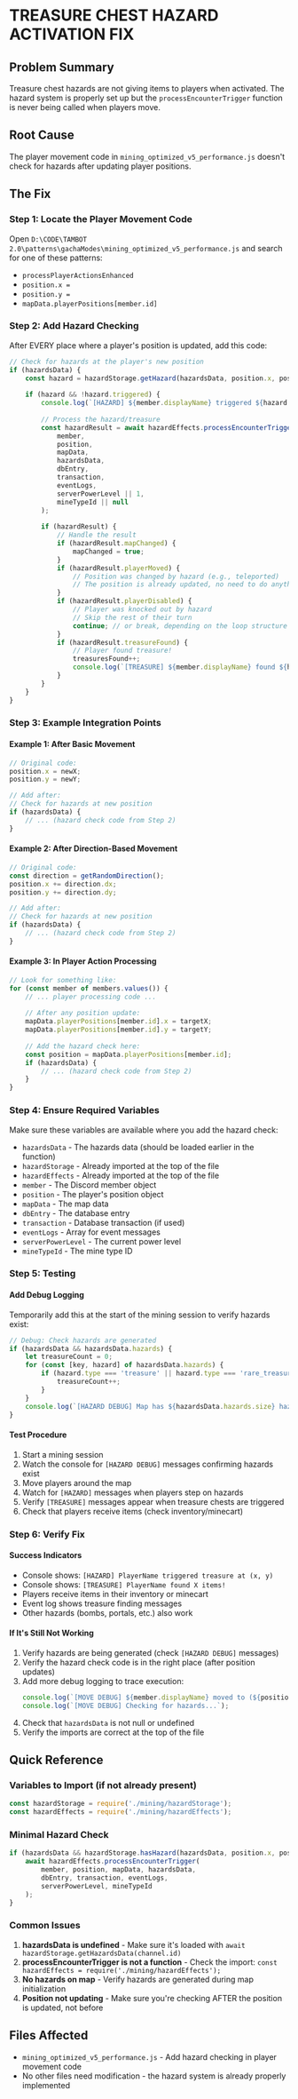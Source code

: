 # TREASURE CHEST HAZARD ACTIVATION FIX

## Problem Summary
Treasure chest hazards are not giving items to players when activated. The hazard system is properly set up but the `processEncounterTrigger` function is never being called when players move.

## Root Cause
The player movement code in `mining_optimized_v5_performance.js` doesn't check for hazards after updating player positions.

## The Fix

### Step 1: Locate the Player Movement Code
Open `D:\CODE\TAMBOT 2.0\patterns\gachaModes\mining_optimized_v5_performance.js` and search for one of these patterns:
- `processPlayerActionsEnhanced`
- `position.x =`
- `position.y =`
- `mapData.playerPositions[member.id]`

### Step 2: Add Hazard Checking
After EVERY place where a player's position is updated, add this code:

```javascript
// Check for hazards at the player's new position
if (hazardsData) {
    const hazard = hazardStorage.getHazard(hazardsData, position.x, position.y);
    
    if (hazard && !hazard.triggered) {
        console.log(`[HAZARD] ${member.displayName} triggered ${hazard.type} at (${position.x}, ${position.y})`);
        
        // Process the hazard/treasure
        const hazardResult = await hazardEffects.processEncounterTrigger(
            member,
            position,
            mapData,
            hazardsData,
            dbEntry,
            transaction,
            eventLogs,
            serverPowerLevel || 1,
            mineTypeId || null
        );
        
        if (hazardResult) {
            // Handle the result
            if (hazardResult.mapChanged) {
                mapChanged = true;
            }
            if (hazardResult.playerMoved) {
                // Position was changed by hazard (e.g., teleported)
                // The position is already updated, no need to do anything
            }
            if (hazardResult.playerDisabled) {
                // Player was knocked out by hazard
                // Skip the rest of their turn
                continue; // or break, depending on the loop structure
            }
            if (hazardResult.treasureFound) {
                // Player found treasure!
                treasuresFound++;
                console.log(`[TREASURE] ${member.displayName} found ${hazardResult.itemsFound.length} items!`);
            }
        }
    }
}
```

### Step 3: Example Integration Points

#### Example 1: After Basic Movement
```javascript
// Original code:
position.x = newX;
position.y = newY;

// Add after:
// Check for hazards at new position
if (hazardsData) {
    // ... (hazard check code from Step 2)
}
```

#### Example 2: After Direction-Based Movement
```javascript
// Original code:
const direction = getRandomDirection();
position.x += direction.dx;
position.y += direction.dy;

// Add after:
// Check for hazards at new position
if (hazardsData) {
    // ... (hazard check code from Step 2)
}
```

#### Example 3: In Player Action Processing
```javascript
// Look for something like:
for (const member of members.values()) {
    // ... player processing code ...
    
    // After any position update:
    mapData.playerPositions[member.id].x = targetX;
    mapData.playerPositions[member.id].y = targetY;
    
    // Add the hazard check here:
    const position = mapData.playerPositions[member.id];
    if (hazardsData) {
        // ... (hazard check code from Step 2)
    }
}
```

### Step 4: Ensure Required Variables
Make sure these variables are available where you add the hazard check:
- `hazardsData` - The hazards data (should be loaded earlier in the function)
- `hazardStorage` - Already imported at the top of the file
- `hazardEffects` - Already imported at the top of the file
- `member` - The Discord member object
- `position` - The player's position object
- `mapData` - The map data
- `dbEntry` - The database entry
- `transaction` - Database transaction (if used)
- `eventLogs` - Array for event messages
- `serverPowerLevel` - The current power level
- `mineTypeId` - The mine type ID

### Step 5: Testing

#### Add Debug Logging
Temporarily add this at the start of the mining session to verify hazards exist:
```javascript
// Debug: Check hazards are generated
if (hazardsData && hazardsData.hazards) {
    let treasureCount = 0;
    for (const [key, hazard] of hazardsData.hazards) {
        if (hazard.type === 'treasure' || hazard.type === 'rare_treasure') {
            treasureCount++;
        }
    }
    console.log(`[HAZARD DEBUG] Map has ${hazardsData.hazards.size} hazards (${treasureCount} treasures)`);
}
```

#### Test Procedure
1. Start a mining session
2. Watch the console for `[HAZARD DEBUG]` messages confirming hazards exist
3. Move players around the map
4. Watch for `[HAZARD]` messages when players step on hazards
5. Verify `[TREASURE]` messages appear when treasure chests are triggered
6. Check that players receive items (check inventory/minecart)

### Step 6: Verify Fix

#### Success Indicators
- Console shows: `[HAZARD] PlayerName triggered treasure at (x, y)`
- Console shows: `[TREASURE] PlayerName found X items!`
- Players receive items in their inventory or minecart
- Event log shows treasure finding messages
- Other hazards (bombs, portals, etc.) also work

#### If It's Still Not Working
1. Verify hazards are being generated (check `[HAZARD DEBUG]` messages)
2. Verify the hazard check code is in the right place (after position updates)
3. Add more debug logging to trace execution:
   ```javascript
   console.log(`[MOVE DEBUG] ${member.displayName} moved to (${position.x}, ${position.y})`);
   console.log(`[MOVE DEBUG] Checking for hazards...`);
   ```
4. Check that `hazardsData` is not null or undefined
5. Verify the imports are correct at the top of the file

## Quick Reference

### Variables to Import (if not already present)
```javascript
const hazardStorage = require('./mining/hazardStorage');
const hazardEffects = require('./mining/hazardEffects');
```

### Minimal Hazard Check
```javascript
if (hazardsData && hazardStorage.hasHazard(hazardsData, position.x, position.y)) {
    await hazardEffects.processEncounterTrigger(
        member, position, mapData, hazardsData, 
        dbEntry, transaction, eventLogs, 
        serverPowerLevel, mineTypeId
    );
}
```

### Common Issues
1. **hazardsData is undefined** - Make sure it's loaded with `await hazardStorage.getHazardsData(channel.id)`
2. **processEncounterTrigger is not a function** - Check the import: `const hazardEffects = require('./mining/hazardEffects');`
3. **No hazards on map** - Verify hazards are generated during map initialization
4. **Position not updating** - Make sure you're checking AFTER the position is updated, not before

## Files Affected
- `mining_optimized_v5_performance.js` - Add hazard checking in player movement code
- No other files need modification - the hazard system is already properly implemented